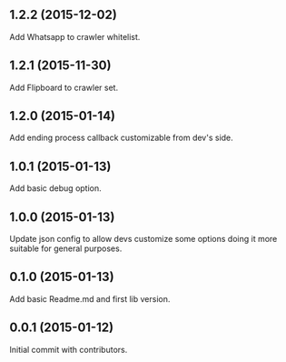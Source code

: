 ## 1.2.2 (2015-12-02)

Add Whatsapp to crawler whitelist.

## 1.2.1 (2015-11-30)

Add Flipboard to crawler set.

## 1.2.0 (2015-01-14)

Add ending process callback customizable from dev's side.

## 1.0.1 (2015-01-13)

Add basic debug option.

## 1.0.0 (2015-01-13)

Update json config to allow devs customize some options doing it more suitable for general purposes.

## 0.1.0 (2015-01-13)

Add basic Readme.md and first lib version.

## 0.0.1 (2015-01-12)

Initial commit with contributors.
